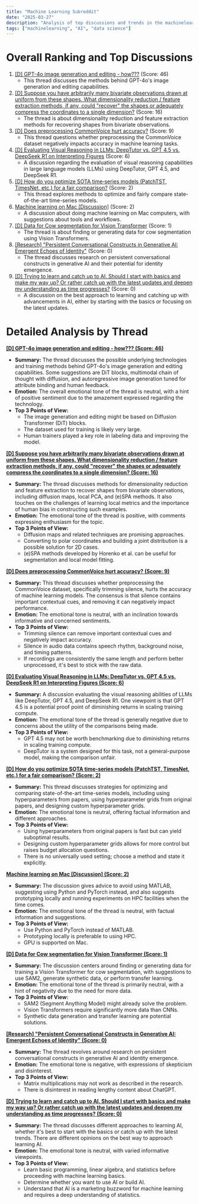 ```yaml
---
title: "Machine Learning Subreddit"
date: "2025-03-27"
description: "Analysis of top discussions and trends in the machinelearning subreddit"
tags: ["machinelearning", "AI", "data science"]
---
```


# Overall Ranking and Top Discussions
1.  [[D] GPT-4o image generation and editing - how???](https://www.reddit.com/r/MachineLearning/comments/1jkt42w/d_gpt4o_image_generation_and_editing_how/) (Score: 46)
    *   This thread discusses the methods behind GPT-4o's image generation and editing capabilities.
2.  [[D] Suppose you have arbitrarily many bivariate observations drawn at uniform from these shapes. What dimensionality reduction / feature extraction methods, if any, could "recover" the shapes or adequately compress the coordinates to a single dimension?](https://www.reddit.com/r/MachineLearning/comments/1jkqms0/d_suppose_you_have_arbitrarily_many_bivariate/) (Score: 16)
    *   The thread is about dimensionality reduction and feature extraction methods for recovering shapes from bivariate observations.
3.  [[D] Does preprocessing CommonVoice hurt accuracy?](https://www.reddit.com/r/MachineLearning/comments/1jknxj4/d_does_preprocessing_commonvoice_hurt_accuracy/) (Score: 9)
    *   This thread questions whether preprocessing the CommonVoice dataset negatively impacts accuracy in machine learning tasks.
4.  [[D] Evaluating Visual Reasoning in LLMs: DeepTutor vs. GPT 4.5 vs. DeepSeek R1 on Interpreting Figures](https://www.reddit.com/r/MachineLearning/comments/1jkmc4m/d_evaluating_visual_reasoning_in_llms_deeptutor/) (Score: 6)
    *   A discussion regarding the evaluation of visual reasoning capabilities in large language models (LLMs) using DeepTutor, GPT 4.5, and DeepSeek R1.
5.  [[D] How do you optimize SOTA time‑series models (PatchTST, TimesNet, etc.) for a fair comparison?](https://www.reddit.com/r/MachineLearning/comments/1jlalmz/d_how_do_you_optimize_sota_timeseries_models/) (Score: 2)
    *   This thread explores methods to optimize and fairly compare state-of-the-art time-series models.
6.  [Machine learning on Mac [Discussion]](https://www.reddit.com/r/MachineLearning/comments/1jlan08/machine_learning_on_mac_discussion/) (Score: 2)
    *   A discussion about doing machine learning on Mac computers, with suggestions about tools and workflows.
7.  [[D] Data for Cow segmentation for Vision Transformer](https://www.reddit.com/r/MachineLearning/comments/1jkngt9/d_data_for_cow_segmentation_for_vision_transformer/) (Score: 1)
    *   The thread is about finding or generating data for cow segmentation using Vision Transformers.
8.  [[Research] "Persistent Conversational Constructs in Generative AI: Emergent Echoes of Identity"](https://www.reddit.com/r/MachineLearning/comments/1jl0rvw/research_persistent_conversational_constructs_in/) (Score: 0)
    *   The thread discusses research on persistent conversational constructs in generative AI and their potential for identity emergence.
9.  [[D] Trying to learn and catch up to AI. Should I start with basics and make my way up? Or rather catch up with the latest updates and deepen my understanding as time progresses?](https://www.reddit.com/r/MachineLearning/comments/1jl9ikh/d_trying_to_learn_and_catch_up_to_ai_should_i/) (Score: 0)
    *   A discussion on the best approach to learning and catching up with advancements in AI, either by starting with the basics or focusing on the latest updates.

# Detailed Analysis by Thread
**[[D] GPT-4o image generation and editing - how??? (Score: 46)](https://www.reddit.com/r/MachineLearning/comments/1jkt42w/d_gpt4o_image_generation_and_editing_how/)**
*   **Summary:**  The thread discusses the possible underlying technologies and training methods behind GPT-4o's image generation and editing capabilities. Some suggestions are DiT blocks, multimodal chain of thought with diffusion, and autoregressive image generation tuned for attribute binding and human feedback.
*   **Emotion:** The overall emotional tone of the thread is neutral, with a hint of positive sentiment due to the amazement expressed regarding the technology.
*   **Top 3 Points of View:**
    *   The image generation and editing might be based on Diffusion Transformer (DiT) blocks.
    *   The dataset used for training is likely very large.
    *   Human trainers played a key role in labeling data and improving the model.

**[[D] Suppose you have arbitrarily many bivariate observations drawn at uniform from these shapes. What dimensionality reduction / feature extraction methods, if any, could "recover" the shapes or adequately compress the coordinates to a single dimension? (Score: 16)](https://www.reddit.com/r/MachineLearning/comments/1jkqms0/d_suppose_you_have_arbitrarily_many_bivariate/)**
*   **Summary:**  The thread discusses methods for dimensionality reduction and feature extraction to recover shapes from bivariate observations, including diffusion maps, local PCA, and (e)SPA methods. It also touches on the challenges of learning local metrics and the importance of human bias in constructing such examples.
*   **Emotion:** The emotional tone of the thread is positive, with comments expressing enthusiasm for the topic.
*   **Top 3 Points of View:**
    *   Diffusion maps and related techniques are promising approaches.
    *   Converting to polar coordinates and building a joint distribution is a possible solution for 2D cases.
    *   (e)SPA methods developed by Horenko et al. can be useful for segmentation and local model fitting.

**[[D] Does preprocessing CommonVoice hurt accuracy? (Score: 9)](https://www.reddit.com/r/MachineLearning/comments/1jknxj4/d_does_preprocessing_commonvoice_hurt_accuracy/)**
*   **Summary:** This thread discusses whether preprocessing the CommonVoice dataset, specifically trimming silence, hurts the accuracy of machine learning models. The consensus is that silence contains important contextual cues, and removing it can negatively impact performance.
*   **Emotion:** The emotional tone is neutral, with an inclination towards informative and concerned sentiments.
*   **Top 3 Points of View:**
    *   Trimming silence can remove important contextual cues and negatively impact accuracy.
    *   Silence in audio data contains speech rhythm, background noise, and timing patterns.
    *   If recordings are consistently the same length and perform better unprocessed, it's best to stick with the raw data.

**[[D] Evaluating Visual Reasoning in LLMs: DeepTutor vs. GPT 4.5 vs. DeepSeek R1 on Interpreting Figures (Score: 6)](https://www.reddit.com/r/MachineLearning/comments/1jkmc4m/d_evaluating_visual_reasoning_in_llms_deeptutor/)**
*   **Summary:** A discussion evaluating the visual reasoning abilities of LLMs like DeepTutor, GPT 4.5, and DeepSeek R1. One viewpoint is that GPT 4.5 is a potential proof point of diminishing returns in scaling training compute.
*   **Emotion:** The emotional tone of the thread is generally negative due to concerns about the utility of the comparisons being made.
*   **Top 3 Points of View:**
    *   GPT 4.5 may not be worth benchmarking due to diminishing returns in scaling training compute.
    *   DeepTutor is a system designed for this task, not a general-purpose model, making the comparison unfair.

**[[D] How do you optimize SOTA time‑series models (PatchTST, TimesNet, etc.) for a fair comparison? (Score: 2)](https://www.reddit.com/r/MachineLearning/comments/1jlalmz/d_how_do_you_optimize_sota_timeseries_models/)**
*   **Summary:** This thread discusses strategies for optimizing and comparing state-of-the-art time-series models, including using hyperparameters from papers, using hyperparameter grids from original papers, and designing custom hyperparameter grids.
*   **Emotion:** The emotional tone is neutral, offering factual information and different approaches.
*   **Top 3 Points of View:**
    *   Using hyperparameters from original papers is fast but can yield suboptimal results.
    *   Designing custom hyperparameter grids allows for more control but raises budget allocation questions.
    *   There is no universally used setting; choose a method and state it explicitly.

**[Machine learning on Mac [Discussion] (Score: 2)](https://www.reddit.com/r/MachineLearning/comments/1jlan08/machine_learning_on_mac_discussion/)**
*   **Summary:**  The discussion gives advice to avoid using MATLAB, suggesting using Python and PyTorch instead, and also suggests prototyping locally and running experiments on HPC facilities when the time comes.
*   **Emotion:** The emotional tone of the thread is neutral, with factual information and suggestions.
*   **Top 3 Points of View:**
    *   Use Python and PyTorch instead of MATLAB.
    *   Prototyping locally is preferable to using HPC.
    *   GPU is supported on Mac.

**[[D] Data for Cow segmentation for Vision Transformer (Score: 1)](https://www.reddit.com/r/MachineLearning/comments/1jkngt9/d_data_for_cow_segmentation_for_vision_transformer/)**
*   **Summary:** The discussion centers around finding or generating data for training a Vision Transformer for cow segmentation, with suggestions to use SAM2, generate synthetic data, or perform transfer learning.
*   **Emotion:** The emotional tone of the thread is primarily neutral, with a hint of negativity due to the need for more data.
*   **Top 3 Points of View:**
    *   SAM2 (Segment Anything Model) might already solve the problem.
    *   Vision Transformers require significantly more data than CNNs.
    *   Synthetic data generation and transfer learning are potential solutions.

**[[Research] "Persistent Conversational Constructs in Generative AI: Emergent Echoes of Identity" (Score: 0)](https://www.reddit.com/r/MachineLearning/comments/1jl0rvw/research_persistent_conversational_constructs_in/)**
*   **Summary:** The thread revolves around research on persistent conversational constructs in generative AI and identity emergence.
*   **Emotion:** The emotional tone is negative, with expressions of skepticism and disinterest.
*   **Top 3 Points of View:**
    *   Matrix multiplications may not work as described in the research.
    *   There is disinterest in reading lengthy content about ChatGPT.

**[[D] Trying to learn and catch up to AI. Should I start with basics and make my way up? Or rather catch up with the latest updates and deepen my understanding as time progresses? (Score: 0)](https://www.reddit.com/r/MachineLearning/comments/1jl9ikh/d_trying_to_learn_and_catch_up_to_ai_should_i/)**
*   **Summary:**  The thread discusses different approaches to learning AI, whether it's best to start with the basics or catch up with the latest trends. There are different opinions on the best way to approach learning AI.
*   **Emotion:** The emotional tone is neutral, with varied informative viewpoints.
*   **Top 3 Points of View:**
    *   Learn basic programming, linear algebra, and statistics before proceeding with machine learning basics.
    *   Determine whether you want to use AI or build AI.
    *   Understand that AI is a marketing buzzword for machine learning and requires a deep understanding of statistics.

